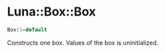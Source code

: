 # Luna::Box::Box

```c++
Box()=default
```

Constructs one box. Values of the box is uninitialized. 


